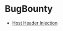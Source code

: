 # BugBounty

- [Host Header Injection](https://raw.githubusercontent.com/xLe0x/BugBounty/main/Host%20Header%20Attacks/Techniques%20%26%20Bypasses.md)
